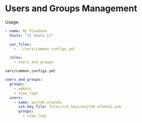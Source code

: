 # Users and Groups Management

Usage:

```YAML
- name: My Plaubook
  hosts: "{{ hosts }}"

  var_files:
    - ../vars/common_configs.yml

  roles:
    - users_and_groups
```

`vars/common_configs.yml`

```YAML
users_and_groups:
  groups:
    - admins
    - view_logs
  users:
    - name: wojtek.oledzki
      ssh_key_file: files/ssh_keys/wojtek.oledzki.pub
      groups:
        - view_logs
```
